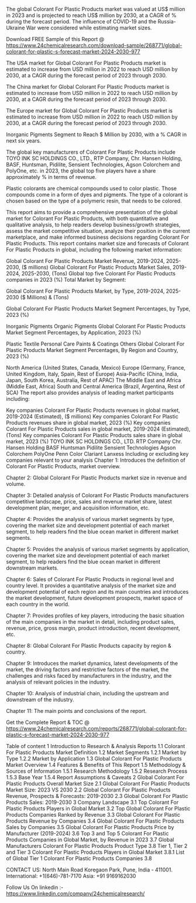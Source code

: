 The global Colorant For Plastic Products market was valued at US$ million in 2023 and is projected to reach US$ million by 2030, at a CAGR of % during the forecast period. The influence of COVID-19 and the Russia-Ukraine War were considered while estimating market sizes.

Download FREE Sample of this Report @ https://www.24chemicalresearch.com/download-sample/268771/global-colorant-for-plastic-s-forecast-market-2024-2030-977

The USA market for Global Colorant For Plastic Products market is estimated to increase from USD million in 2022 to reach USD million by 2030, at a CAGR during the forecast period of 2023 through 2030.

The China market for Global Colorant For Plastic Products market is estimated to increase from USD million in 2022 to reach USD million by 2030, at a CAGR during the forecast period of 2023 through 2030.

The Europe market for Global Colorant For Plastic Products market is estimated to increase from USD million in 2022 to reach USD million by 2030, at a CAGR during the forecast period of 2023 through 2030.

Inorganic Pigments Segment to Reach $ Million by 2030, with a % CAGR in next six years.

The global key manufacturers of Colorant For Plastic Products include TOYO INK SC HOLDINGS CO., LTD., RTP Company, Chr. Hansen Holding, BASF, Huntsman, Pidilite, Sensient Technologies, Agson Colorchem and PolyOne, etc. in 2023, the global top five players have a share approximately % in terms of revenue.

Plastic colorants are chemical compounds used to color plastic. Those compounds come in a form of dyes and pigments. The type of a colorant is chosen based on the type of a polymeric resin, that needs to be colored.

This report aims to provide a comprehensive presentation of the global market for Colorant For Plastic Products, with both quantitative and qualitative analysis, to help readers develop business/growth strategies, assess the market competitive situation, analyze their position in the current marketplace, and make informed business decisions regarding Colorant For Plastic Products. This report contains market size and forecasts of Colorant For Plastic Products in global, including the following market information:

Global Colorant For Plastic Products Market Revenue, 2019-2024, 2025-2030, ($ millions)
Global Colorant For Plastic Products Market Sales, 2019-2024, 2025-2030, (Tons)
Global top five Colorant For Plastic Products companies in 2023 (%)
Total Market by Segment:

Global Colorant For Plastic Products Market, by Type, 2019-2024, 2025-2030 ($ Millions) & (Tons)

Global Colorant For Plastic Products Market Segment Percentages, by Type, 2023 (%)

Inorganic Pigments
Organic Pigments
Global Colorant For Plastic Products Market Segment Percentages, by Application, 2023 (%)

Plastic
Textile
Personal Care
Paints & Coatings
Others
Global Colorant For Plastic Products Market Segment Percentages, By Region and Country, 2023 (%)

North America (United States, Canada, Mexico)
Europe (Germany, France, United Kingdom, Italy, Spain, Rest of Europe)
Asia-Pacific (China, India, Japan, South Korea, Australia, Rest of APAC)
The Middle East and Africa (Middle East, Africa)
South and Central America (Brazil, Argentina, Rest of SCA)
The report also provides analysis of leading market participants including:

Key companies Colorant For Plastic Products revenues in global market, 2019-2024 (Estimated), ($ millions)
Key companies Colorant For Plastic Products revenues share in global market, 2023 (%)
Key companies Colorant For Plastic Products sales in global market, 2019-2024 (Estimated), (Tons)
Key companies Colorant For Plastic Products sales share in global market, 2023 (%)
TOYO INK SC HOLDINGS CO., LTD.
RTP Company
Chr. Hansen Holding
BASF
Huntsman
Pidilite
Sensient Technologies
Agson Colorchem
PolyOne
Penn Color
Clariant
Lanxess
Including or excluding key companies relevant to your analysis
Chapter 1: Introduces the definition of Colorant For Plastic Products, market overview.

Chapter 2: Global Colorant For Plastic Products market size in revenue and volume.

Chapter 3: Detailed analysis of Colorant For Plastic Products manufacturers competitive landscape, price, sales and revenue market share, latest development plan, merger, and acquisition information, etc.

Chapter 4: Provides the analysis of various market segments by type, covering the market size and development potential of each market segment, to help readers find the blue ocean market in different market segments.

Chapter 5: Provides the analysis of various market segments by application, covering the market size and development potential of each market segment, to help readers find the blue ocean market in different downstream markets.

Chapter 6: Sales of Colorant For Plastic Products in regional level and country level. It provides a quantitative analysis of the market size and development potential of each region and its main countries and introduces the market development, future development prospects, market space of each country in the world.

Chapter 7: Provides profiles of key players, introducing the basic situation of the main companies in the market in detail, including product sales, revenue, price, gross margin, product introduction, recent development, etc.

Chapter 8: Global Colorant For Plastic Products capacity by region & country.

Chapter 9: Introduces the market dynamics, latest developments of the market, the driving factors and restrictive factors of the market, the challenges and risks faced by manufacturers in the industry, and the analysis of relevant policies in the industry.

Chapter 10: Analysis of industrial chain, including the upstream and downstream of the industry.

Chapter 11: The main points and conclusions of the report.

Get the Complete Report & TOC @ https://www.24chemicalresearch.com/reports/268771/global-colorant-for-plastic-s-forecast-market-2024-2030-977

Table of content
1 Introduction to Research & Analysis Reports
1.1 Colorant For Plastic Products Market Definition
1.2 Market Segments
1.2.1 Market by Type
1.2.2 Market by Application
1.3 Global Colorant For Plastic Products Market Overview
1.4 Features & Benefits of This Report
1.5 Methodology & Sources of Information
1.5.1 Research Methodology
1.5.2 Research Process
1.5.3 Base Year
1.5.4 Report Assumptions & Caveats
2 Global Colorant For Plastic Products Overall Market Size
2.1 Global Colorant For Plastic Products Market Size: 2023 VS 2030
2.2 Global Colorant For Plastic Products Revenue, Prospects & Forecasts: 2019-2030
2.3 Global Colorant For Plastic Products Sales: 2019-2030
3 Company Landscape
3.1 Top Colorant For Plastic Products Players in Global Market
3.2 Top Global Colorant For Plastic Products Companies Ranked by Revenue
3.3 Global Colorant For Plastic Products Revenue by Companies
3.4 Global Colorant For Plastic Products Sales by Companies
3.5 Global Colorant For Plastic Products Price by Manufacturer (2019-2024)
3.6 Top 3 and Top 5 Colorant For Plastic Products Companies in Global Market, by Revenue in 2023
3.7 Global Manufacturers Colorant For Plastic Products Product Type
3.8 Tier 1, Tier 2 and Tier 3 Colorant For Plastic Products Players in Global Market
3.8.1 List of Global Tier 1 Colorant For Plastic Products Companies
3.8

CONTACT US:
North Main Road Koregaon Park, Pune, India - 411001.
International: +1(646)-781-7170
Asia: +91 9169162030

Follow Us On linkedin :- https://www.linkedin.com/company/24chemicalresearch/

